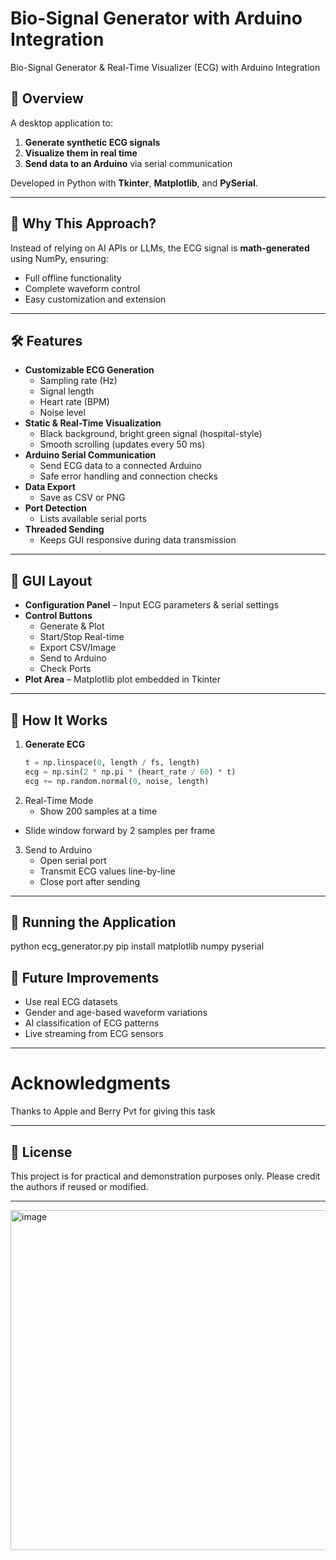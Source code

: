 # Bio-Signal Generator with Arduino Integration
 Bio-Signal Generator & Real-Time Visualizer (ECG) with Arduino Integration

## 📌 Overview
A desktop application to:
1. **Generate synthetic ECG signals**
2. **Visualize them in real time**
3. **Send data to an Arduino** via serial communication

Developed in Python with **Tkinter**, **Matplotlib**, and **PySerial**.

---

## 🎯 Why This Approach?
Instead of relying on AI APIs or LLMs, the ECG signal is **math-generated** using NumPy, ensuring:
- Full offline functionality
- Complete waveform control
- Easy customization and extension

---

##  🛠 Features
- **Customizable ECG Generation**
  - Sampling rate (Hz)
  - Signal length
  - Heart rate (BPM)
  - Noise level
- **Static & Real-Time Visualization**
  - Black background, bright green signal (hospital-style)
  - Smooth scrolling (updates every 50 ms)
- **Arduino Serial Communication**
  - Send ECG data to a connected Arduino
  - Safe error handling and connection checks
- **Data Export**
  - Save as CSV or PNG
- **Port Detection**
  - Lists available serial ports
- **Threaded Sending**
  - Keeps GUI responsive during data transmission

---

## 📂 GUI Layout
- **Configuration Panel** – Input ECG parameters & serial settings
- **Control Buttons**
  - Generate & Plot
  - Start/Stop Real-time
  - Export CSV/Image
  - Send to Arduino
  - Check Ports
- **Plot Area** – Matplotlib plot embedded in Tkinter

---

## 📜 How It Works
1. **Generate ECG**  
   ```python
   t = np.linspace(0, length / fs, length)
   ecg = np.sin(2 * np.pi * (heart_rate / 60) * t)
   ecg += np.random.normal(0, noise, length)
2. Real-Time Mode
   - Show 200 samples at a time
  -  Slide window forward by 2 samples per frame
3. Send to Arduino
   - Open serial port
   - Transmit ECG values line-by-line
   - Close port after sending

---

## 🚀 Running the Application
python ecg_generator.py
pip install matplotlib numpy pyserial

## 🔮 Future Improvements
   - Use real ECG datasets
   - Gender and age-based waveform variations
   - AI classification of ECG patterns
   - Live streaming from ECG sensors

---

# Acknowledgments
Thanks to Apple and Berry Pvt for giving this task

---

## 📄 License
This project is for practical and demonstration purposes only. Please credit the authors if reused or modified.

---
<img width="920" height="544" alt="image" src="https://github.com/user-attachments/assets/6d741a14-2654-4f7c-a62d-4f9e0e1b197b" />
